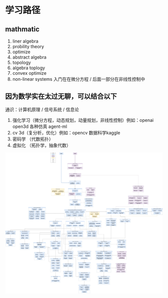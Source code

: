 # 学习路径

## mathmatic

1. liner algebra 
2. probility theory 
3. optimize 
4. abstract algebra
5. topology
6. algebra toplogy
7. convex optimize
9. non-linear systems 入门在在微分方程 / 后面一部分在非线性控制中

## 因为数学实在太过无聊，可以结合以下

通识：计算机原理 / 信号系统 / 信息论 

1. 强化学习（微分方程，动态规划，动量规划，非线性控制）例如：openai open3d 各种仿真 agent-ml 
2. cv 3d（复分析，优化）例如：opencv 数据科学kaggle
3. 密码学 （代数拓扑）
4. 虚拟化 （拓扑学，抽象代数）

![roadmap](./mathematics-roadmap.jpg)
